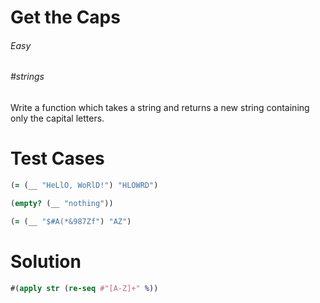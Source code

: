 # Get the Caps

###### Easy
###### #strings

Write a function which takes a string and returns a new string containing only the capital letters.

# Test Cases
```clojure
(= (__ "HeLlO, WoRlD!") "HLOWRD")
```
```clojure
(empty? (__ "nothing"))
```
```clojure
(= (__ "$#A(*&987Zf") "AZ")
```

# Solution
```clojure
#(apply str (re-seq #"[A-Z]+" %))
```
